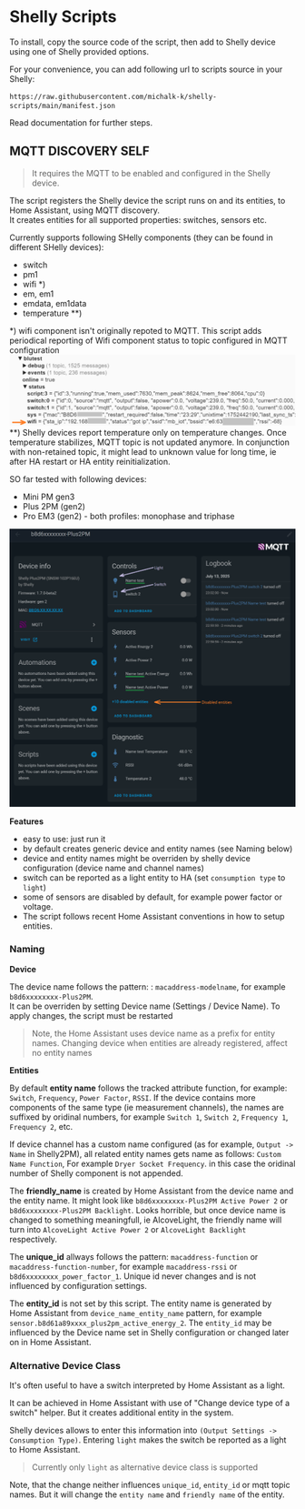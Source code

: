# Shelly Scripts

To install, copy the source code of the script, then add to Shelly device using one of Shelly provided options.

For your convenience, you can add following url to scripts source in your Shelly: 
```
https://raw.githubusercontent.com/michalk-k/shelly-scripts/main/manifest.json
```

Read documentation for further steps.

## MQTT DISCOVERY SELF

> It requires the MQTT to be enabled and configured in the Shelly device.

The script registers the Shelly device the script runs on and its entities, to Home Assistant, using MQTT discovery.\
It creates entities for all supported properties: switches, sensors etc.

Currently supports following SHelly components (they can be found in different SHelly devices):
* switch
* pm1
* wifi *)
* em, em1
* emdata, em1data
* temperature **)

*) wifi component isn't originally repoted to MQTT. This script adds periodical reporting of Wifi component status to topic configured in MQTT configuration ![WIFI added to MQTT](images/mqtt_wifi.png)
**) Shelly devices report temperature only on temperature changes. Once temperature stabilizes, MQTT topic is not updated anymore. In conjunction with non-retained topic, it might lead to unknown value for long time, ie after HA restart or HA entity reinitialization.

SO far tested with following devices:
* Mini PM gen3
* Plus 2PM (gen2)
* Pro EM3 (gen2) - both profiles: monophase and triphase

![Device Page](images/device_page_overview.png)

**Features**
* easy to use: just run it
* by default creates generic device and entity names (see Naming below)
* device and entity names might be overriden by shelly device configuration (device name and channel names)
* switch can be reported as a light entity to HA (set `consumption type` to `light`)
* some of sensors are disabled by default, for example power factor or voltage.
* The script follows recent Home Assistant conventions in how to setup entities.


### Naming

**Device**

The device name follows the pattern: : `macaddress-modelname`, for example `b8d6xxxxxxxx-Plus2PM`.\
It can be overriden by setting Device name (Settings / Device Name). To apply changes, the script must be restarted

> Note, the Home Assistant uses device name as a prefix for entity names. Changing device when entities are already registered, affect no entity names

**Entities**

By default **entity name** follows the tracked attribute function, for example: `Switch`, `Frequency`, `Power Factor`, `RSSI`. If the device contains more components of the same type (ie measurement channels), the names are suffixed by oridinal numbers, for example `Switch 1`, `Switch 2`, `Frequency 1`, `Frequency 2`, etc.

If device channel has a custom name configured (as for example, `Output -> Name` in Shelly2PM), all related entity names gets name as follows: `Custom Name Function`, For example `Dryer Socket Frequency`. in this case the oridinal number of Shelly component is not appended.

The **friendly_name** is created by Home Assistant from the device name and the entity name. It might look like `b8d6xxxxxxxx-Plus2PM Active Power 2` or `b8d6xxxxxxxx-Plus2PM Backlight`. Looks horrible, but once device name is changed to something meaningfull, ie AlcoveLight, the friendly name will turn into `AlcoveLight Active Power 2` or `AlcoveLight Backlight` respectively.

The **unique_id** allways follows the pattern: `macaddress-function` or `macaddress-function-number`, for example `macaddress-rssi` or `b8d6xxxxxxxx_power_factor_1`. Unique id never changes and is not influenced by configuration settings.

The **entity_id** is not set by this script. The entity name is generated by Home Assistant from `device_name_entity_name` pattern, for example `sensor.b8d61a89xxxx_plus2pm_active_energy_2`. The `entity_id` may be influenced by the Device name set in Shelly configuration or changed later on in Home Assistant.

### Alternative Device Class
It's often useful to have a switch interpreted by Home Assistant as a light.

It can be achieved in Home Assistant with use of "Change device type of a switch" helper. But it creates additional entity in the system.

Shelly devices allows to enter this information into `(Output Settings -> Consumption Type)`. Entering `light` makes the switch be reported as a light to Home Assistant.

> Currently only `light` as alternative device class is supported

Note, that the change neither influences `unique_id`, `entity_id` or mqtt topic names. But it will change the `entity name` and `friendly name` of the entity.